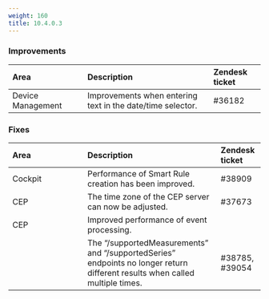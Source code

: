 ```yaml
---
weight: 160
title: 10.4.0.3
---
```


### Improvements

<table>
<col width = 150>
<thead>
<tr>
<th style="text-align:left">Area</th>
<th style="text-align:left">Description</th>
<th style="text-align:left">Zendesk ticket</th>
</tr>
</thead>
<tbody>
<tr>
<td style="text-align:left">Device Management</td>
<td style="text-align:left">Improvements when entering text in the date/time selector.</td>
<td>#36182 </td>
</tr>
</tbody>
</table>

### Fixes

<table>
<colgroup><col width="150">
</colgroup><thead>
<tr>
<th style="text-align:left">Area</th>
<th style="text-align:left">Description</th>
<th style="text-align:left">Zendesk ticket</th>
</tr>
</thead>
<tbody>
<tr>
<td style="text-align:left">Cockpit</td>
<td style="text-align:left">Performance of Smart Rule creation has been improved.</td>
<td style="text-align:left">#38909 </td>
</tr>
<tr>
<td style="text-align:left">CEP</td>
<td style="text-align:left"> The time zone of the CEP server can now be adjusted.</td>
<td style="text-align:left">#37673 </td>
</tr>
<tr>
<td style="text-align:left">CEP</td>
<td style="text-align:left">Improved performance of event processing.</td>
<td style="text-align:left"></td>
</tr>
<tr>
<td style="text-align:left"></td>
<td style="text-align:left">The “/supportedMeasurements” and “/supportedSeries” endpoints no longer return different results when called multiple times.</td>
<td style="text-align:left">#38785, #39054</td>
</tr>
</tbody>
</table>


